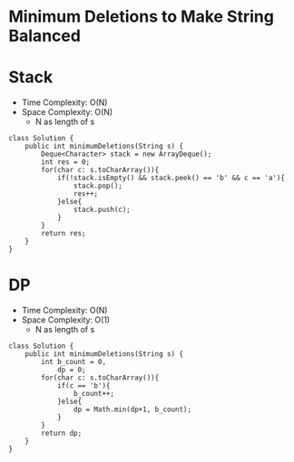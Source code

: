 # Minimum Deletions to Make String Balanced

# Stack

- Time Complexity: O(N)
- Space Complexity: O(N)
  - N as length of s

```
class Solution {
    public int minimumDeletions(String s) {
        Deque<Character> stack = new ArrayDeque();
        int res = 0;
        for(char c: s.toCharArray()){
            if(!stack.isEmpty() && stack.peek() == 'b' && c == 'a'){
                stack.pop();
                res++;
            }else{
                stack.push(c);
            }
        }
        return res;
    }
}
```

# DP

- Time Complexity: O(N)
- Space Complexity: O(1)
  - N as length of s

```
class Solution {
    public int minimumDeletions(String s) {
        int b_count = 0,
            dp = 0;
        for(char c: s.toCharArray()){
            if(c == 'b'){
                b_count++;
            }else{
                dp = Math.min(dp+1, b_count);
            }
        }
        return dp;
    }
}
```
